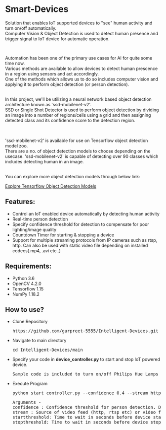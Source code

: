 # Smart-Devices
Solution that enables IoT supported devices to "see" human activity and turn on/off automatically. <br>Computer Vision &amp; Object Detection is used to detect human presence and trigger signal to IoT device for automatic operation.

<br>

Automation has been one of the primary use cases for AI for quite some time now.<br>
Various methods are available to allow devices to detect human prescence in a region using sensors and act accordingly.<br>
One of the methods which allows us to do so includes computer vision and applying it to perform object detection (or person detection).

<br>
In this project, we'll be utilizing a neural network based object detection architecture known as 'ssd-mobilenet-v2'.<br>
SSD or Single Shot Detector is used to perform object detection by dividing an image into a number of regions/cells using a grid and then assigning detected class and its confidence score to the detection region. 

<br> <br>
'ssd-mobilenet-v2' is available for use on Tensorflow object detection model zoo.<br>
There are a no. of object detection models to choose depending on the usecase. 'ssd-mobilenet-v2' is capable of detecting over 90 classes which includes detecting human in an image. 

<br>You can explore more object detection models through below link:

<a href="https://github.com/tensorflow/models/tree/master/research/object_detection">Explore Tensorflow Object Detection Models</a>

<h2>Features:</h2>
<ul>
  <li>Control an IoT enabled device automatically by detecting human activity</li>
  <li>Real-time person detection</li>
  <li>Specify confidence threshold for detection to compensate for poor lighting/image quality</li>
  <li>Countdown Timer for starting & stopping a device</li>
  <li>Support for multiple streaming protocols from IP cameras such as rtsp, http. Can also be used with static video file depending on installed codecs(.mp4, .avi etc..)</li>
</ul>  

<h2>Requirements:</h2>
<ul>
  <li>Python 3.6</li>
  <li>OpenCV 4.2.0</li>
  <li>Tensorflow 1.15</li>
  <li>NumPy 1.18.2</li>  
</ul>

<h2>How to use?</h2>
<ul>
  <li>Clone Repository</li>
  <pre>https://github.com/gurpreet-5555/Intelligent-Devices.git</pre>  </ul>
<ul>  <li>Navigate to main directory</li>
  <pre>cd Intelligent-Devices/main</pre> </ul>
<ul><li>Specify your code in <b>device_controller.py</b> to start and stop IoT powered device.</li>
<pre>Sample code is included to turn on/off Philips Hue Lamps</pre></ul>
<ul><li>Execute Program</li>
<pre>python start_controller.py --confidence 0.4 --stream http://192.168.1.43:8080/video --startthreshold 10 --stopthreshold 60</pre>
<pre>Arguments -
confidence : Confidence threshold for person detection. Default value is 0.2 (Optional)
stream : Source of video feed (http, rtsp etc) or video file. (Required)
startthreshold: Time to wait in seconds before device starts once human activity is detected. Default value is 5 seconds. (Optional)
stopthreshold: Time to wait in seconds before device stops once no human activity is detected in video stream. Default value is 30 seconds. (Optional)
</pre></ul>


 
  
